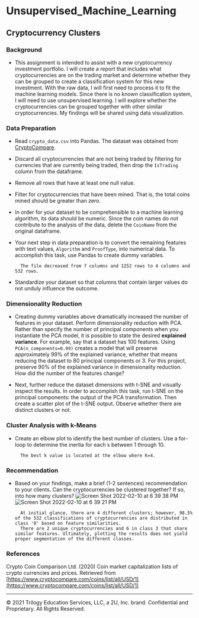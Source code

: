 # Unsupervised_Machine_Learning

## Cryptocurrency Clusters

### Background

* This assignment is intended to assist with a new cryptocurrency investment portfolio. I will create a report that 
includes what cryptocurrencies are on the trading market and determine whether they can be grouped to create a classification 
system for this new investment. With the raw data, I will first need to process it to fit the machine learning models. Since 
there is no known classification system, I will need to use unsupervised learning. I will explore whether the cryptocurrencies 
can be grouped together with other similar cryptocurrencies. My findings will be shared using data visualization.


### Data Preparation

* Read `crypto_data.csv` into Pandas. The dataset was obtained from [CryptoCompare](https://min-api.cryptocompare.com/data/all/coinlist).

* Discard all cryptocurrencies that are not being traded by filtering for currencies that are currently being traded, then
 drop the `IsTrading` column from the dataframe.

* Remove all rows that have at least one null value.

* Filter for cryptocurrencies that have been mined. That is, the total coins mined should be greater than zero.

* In order for your dataset to be comprehensible to a machine learning algorithm, its data should be numeric. Since the coin names do not 
contribute to the analysis of the data, delete the `CoinName` from the original dataframe.

* Your next step in data preparation is to convert the remaining features with text values, `Algorithm` and `ProofType`, into numerical 
data. To accomplish this task, use Pandas to create dummy variables. 

        The file decreased from 7 columns and 1252 rows to 4 columns and 532 rows. 

* Standardize your dataset so that columns that contain larger values do not unduly influence the outcome.

### Dimensionality Reduction

* Creating dummy variables above dramatically increased the number of features in your dataset. Perform dimensionality reduction with PCA. Rather than specify the number of principal components when you instantiate the PCA model, it is possible to state the desired **explained variance**. For example, say that a dataset has 100 features. Using `PCA(n_components=0.99)` creates a model that will preserve approximately 99% of the explained variance, whether that means reducing the dataset to 80 principal components or 3. For this project, preserve 90% of the explained variance in dimensionality reduction. How did the number of the features change?

* Next, further reduce the dataset dimensions with t-SNE and visually inspect the results. In order to accomplish this task, run t-SNE on the principal components: the output of the PCA transformation. Then create a scatter plot of the t-SNE output. Observe whether there are distinct clusters or not.

### Cluster Analysis with k-Means

* Create an elbow plot to identify the best number of clusters. Use a for-loop to determine the inertia for each `k` between 1 through 10. 

        The best k value is located at the elbow where K=4.

### Recommendation

* Based on your findings, make a brief (1-2 sentences) recommendation to your clients. Can the cryptocurrencies be clustered together? If so, into how many clusters? 
![Screen Shot 2022-02-10 at 6 39 38 PM](https://user-images.githubusercontent.com/89491352/153515445-d29dd084-ddda-4c61-89f1-05cfd4b51e56.png)     ![Screen Shot 2022-02-10 at 6 39 21 PM](https://user-images.githubusercontent.com/89491352/153515413-6435c907-84e1-4975-9616-013eec56230f.png)

        
        At initial glance, there are 4 different clusters; however, 98.5% of the 532 classifications of cryptocurrencies are distributed in class '0' based on feature similarities. 
        There are 2 unique cryptocurrencies and 6 in class 3 that share similar features. Ultimately, plotting the results does not yield proper segmentation of the different classes. 

### References

Crypto Coin Comparison Ltd. (2020) Coin market capitalization lists of crypto currencies and prices. Retrieved from [https://www.cryptocompare.com/coins/list/all/USD/1](https://www.cryptocompare.com/coins/list/all/USD/1)

- - -

© 2021 Trilogy Education Services, LLC, a 2U, Inc. brand. Confidential and Proprietary. All Rights Reserved.

